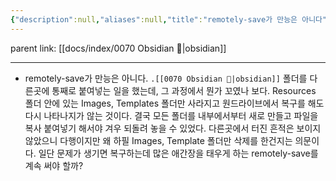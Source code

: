 ```yaml
---
{"description":null,"aliases":null,"title":"remotely-save가 만능은 아니다","created":"2023-02-26T20:14:44","categories":[null],"tags":[" obsidian  ","obsidian"],"date created":"Sunday, February 26th 2023, 8:14:44 pm","date modified":"Monday, February 27th 2023, 6:20:45 pm","updated":"2023-07-15T21:33:03","dg-publish":true,"permalink":"/docs/remotely-save가 만능은 아니다/","dgPassFrontmatter":true}
---
```


parent link: [[docs/index/0070 Obsidian 💎\|obsidian]]

---

- remotely-save가 만능은 아니다. `.[[0070 Obsidian 💎|obsidian]]` 폴더를 다른곳에 통째로 붙여넣는 일을 했는데, 그 과정에서 뭔가 꼬였나 보다. Resources 폴더 안에 있는 Images, Templates 폴더만 사라지고 원드라이브에서 복구를 해도 다시 나타나지가 않는 것이다. 결국 모든 폴더를 내부에서부터 새로 만들고 파일을 복사 붙여넣기 해서야 겨우 되돌려 놓을 수 있었다. 다른곳에서 터진 흔적은 보이지 않았으니 다행이지만 왜 하필 Images, Template 폴더만 삭제를 한건지는 의문이다. 일단 문제가 생기면 복구하는데 많은 애간장을 태우게 하는 remotely-save를 계속 써야 할까?
